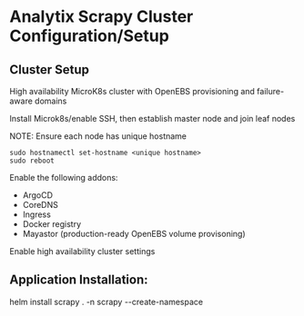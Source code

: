 # Analytix Scrapy Cluster Configuration/Setup

## Cluster Setup
High availability MicroK8s cluster with OpenEBS provisioning
and failure-aware domains 

Install Microk8s/enable SSH, then establish master node and join leaf nodes

NOTE: Ensure each node has unique hostname

```commandline
sudo hostnamectl set-hostname <unique hostname>
sudo reboot
```

Enable the following addons:
* ArgoCD
* CoreDNS
* Ingress
* Docker registry
* Mayastor (production-ready OpenEBS volume provisoning)

Enable high availability cluster settings

## Application Installation:
helm install scrapy . -n scrapy --create-namespace
